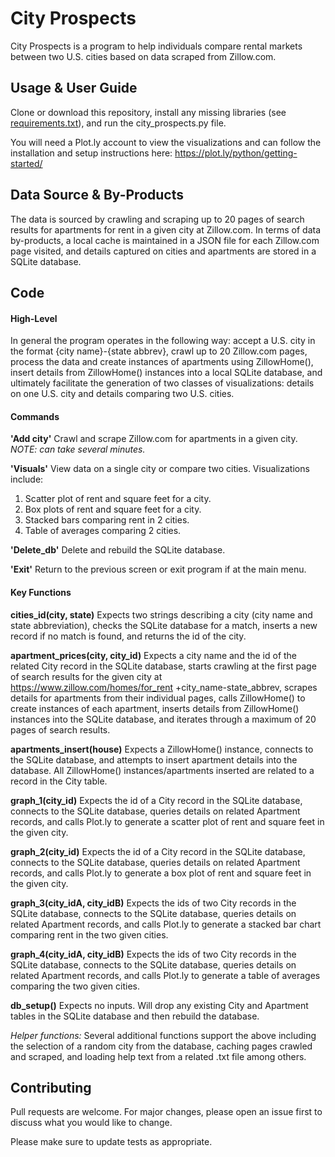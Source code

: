 # City Prospects
City Prospects is a program to help individuals compare rental markets between two U.S. cities based on data scraped from Zillow.com.

## Usage & User Guide
Clone or download this repository, install any missing libraries (see [requirements.txt](https://github.com/Bcromas/507_city_prospects/blob/master/requirements.txt)), and run the city_prospects.py file.

You will need a Plot.ly account to view the visualizations and can follow the installation and setup instructions here: https://plot.ly/python/getting-started/

## Data Source & By-Products
The data is sourced by crawling and scraping up to 20 pages of search results for apartments for rent in a given city at Zillow.com. In terms of data by-products, a local cache is maintained in a JSON file for each Zillow.com page visited, and details captured on cities and apartments are stored in a SQLite database.

## Code

#### High-Level
In general the program operates in the following way: accept a U.S. city in the format {city name}-{state abbrev}, crawl up to 20 Zillow.com pages, process the data and create instances of apartments using ZillowHome(), insert details from ZillowHome() instances into a local SQLite database, and ultimately facilitate the generation of two classes of visualizations: details on one U.S. city and details comparing two U.S. cities.

#### Commands
**'Add city'** Crawl and scrape Zillow.com for apartments in a given city. *NOTE: can take several minutes.*

**'Visuals'** View data on a single city or compare two cities. Visualizations include:
1. Scatter plot of rent and square feet for a city.
2. Box plots of rent and square feet for a city.
3. Stacked bars comparing rent in 2 cities.
4. Table of averages comparing 2 cities.

**'Delete_db'** Delete and rebuild the SQLite database.

**'Exit'** Return to the previous screen or exit program if at the main menu.

#### Key Functions
**cities_id(city, state)** Expects two strings describing a city (city name and state abbreviation), checks the SQLite database for a match, inserts a new record if no match is found, and returns the id of the city.

**apartment_prices(city, city_id)** Expects a city name and the id of the related City record in the SQLite database, starts crawling at the first page of search results for the given city at https://www.zillow.com/homes/for_rent +city_name-state_abbrev, scrapes details for apartments from their individual pages, calls ZillowHome() to create instances of each apartment, inserts details from ZillowHome() instances into the SQLite database, and iterates through a maximum of 20 pages of search results.

**apartments_insert(house)** Expects a ZillowHome() instance, connects to the SQLite database, and attempts to insert apartment details into the database. All ZillowHome() instances/apartments inserted are related to a record in the City table.

**graph_1(city_id)** Expects the id of a City record in the SQLite database, connects to the SQLite database, queries details on related Apartment records, and calls Plot.ly to generate a scatter plot of rent and square feet in the given city.

**graph_2(city_id)** Expects the id of a City record in the SQLite database, connects to the SQLite database, queries details on related Apartment records, and calls Plot.ly to generate a box plot of rent and square feet in the given city.

**graph_3(city_idA, city_idB)** Expects the ids of two City records in the SQLite database, connects to the SQLite database, queries details on related Apartment records, and calls Plot.ly to generate a stacked bar chart comparing rent in the two given cities.

**graph_4(city_idA, city_idB)** Expects the ids of two City records in the SQLite database, connects to the SQLite database, queries details on related Apartment records, and calls Plot.ly to generate a table of averages comparing the two given cities.

**db_setup()** Expects no inputs. Will drop any existing City and Apartment tables in the SQLite database and then rebuild the database.

*Helper functions:* Several additional functions support the above including the selection of a random city from the database, caching pages crawled and scraped, and loading help text from a related .txt file among others.

## Contributing
Pull requests are welcome. For major changes, please open an issue first to discuss what you would like to change.

Please make sure to update tests as appropriate.
